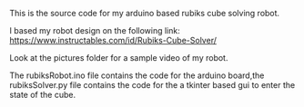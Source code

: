 This is the source code for my arduino based rubiks cube solving robot.

I based my robot design on the following link:
https://www.instructables.com/id/Rubiks-Cube-Solver/



Look at the pictures folder for a sample video of my robot.

The rubiksRobot.ino file contains the code for the arduino board,the rubiksSolver.py file contains the code for the a tkinter based gui to enter the state of the cube.







